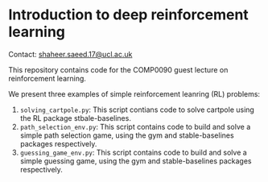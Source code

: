 # Introduction to deep reinforcement learning

Contact: shaheer.saeed.17@ucl.ac.uk

This repository contains code for the COMP0090 guest lecture on reinforcement learning.

We present three examples of simple reinforcement leanring (RL) problems:

1) `solving_cartpole.py`: This script contians code to solve cartpole using the RL package stbale-baselines.
2) `path_selection_env.py`: This script contains code to build and solve a simple path selection game, using the gym and stable-baselines packages respectively.
3) `guessing_game_env.py`: This script contains code to build and solve a simple guessing game, using the gym and stable-baselines packages respectively.
